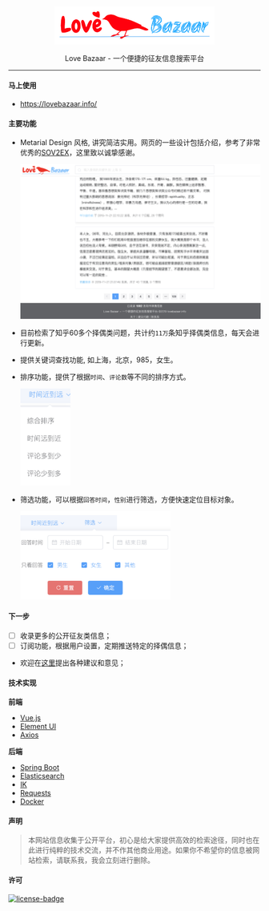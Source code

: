 <p align="center"><img src="pics/logo.png" width=320px/></p>
<p align="center">Love Bazaar - 一个便捷的征友信息搜索平台</p>

***

#### 马上使用
* https://lovebazaar.info/

#### 主要功能
- Metarial Design 风格, 讲究简洁实用。网页的一些设计包括介绍，参考了非常优秀的[SOV2EX](https://github.com/bynil/sov2ex)，这里致以诚挚感谢。

  <p align="left"><img src="pics/overview.png" width=800px/></p>

- 目前检索了知乎60多个择偶类问题，共计约`11万`条知乎择偶类信息，每天会进行更新。

- 提供关键词查找功能, 如上海，北京，985，女生。

- 排序功能，提供了根据`时间`、`评论数`等不同的排序方式。
  <p align="left"><img src="pics/sort.png" width=100px/></p>

- 筛选功能，可以根据`回答时间`，`性别`进行筛选，方便快速定位目标对象。
  <p align="left"><img src="pics/filter.png" width=300px/></p>


#### 下一步

- [ ] 收录更多的公开征友类信息；  
- [ ] 订阅功能，根据用户设置，定期推送特定的择偶信息；
- 欢迎在[这里](https://github.com/Teckee/lovebazaar/issues)提出各种建议和意见；

#### 技术实现

**前端**

- [Vue.js](https://cn.vuejs.org/index.html)
- [Element UI](https://element.eleme.io/) 
- [Axios](https://github.com/axios/axios)


**后端** 
- [Spring Boot](https://spring.io/projects/spring-boot)
- [Elasticsearch](https://www.elastic.co/)
- [IK](https://github.com/medcl/elasticsearch-analysis-ik)
- [Requests](https://2.python-requests.org//zh_CN/latest/user/quickstart.html)
- [Docker](https://www.docker.com/)

#### 声明

> 本网站信息收集于公开平台，初心是给大家提供高效的检索途径，同时也在此进行纯粹的技术交流，并不作其他商业用途。如果你不希望你的信息被网站检索，请联系我，我会立刻进行删除。

#### 许可
[![license-badge]][license-link]

<!-- Link -->
[license-badge]:    https://img.shields.io/github/license/mashape/apistatus.svg
[license-link]:     https://opensource.org/licenses/MIT
